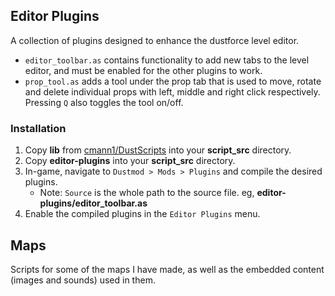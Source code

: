 ## Editor Plugins

A collection of plugins designed to enhance the dustforce level editor.
* `editor_toolbar.as` contains functionality to add new tabs to the level editor, and must be enabled for the other plugins to work.
* `prop_tool.as` adds a tool under the prop tab that is used to move, rotate and delete individual props with left, middle and right click respectively. Pressing `Q` also toggles the tool on/off.

### Installation

1. Copy **lib** from [cmann1/DustScripts](https://github.com/cmann1/DustScripts) into your **script_src** directory.
2. Copy **editor-plugins** into your **script_src** directory.
3. In-game, navigate to `Dustmod > Mods > Plugins` and compile the desired plugins.
    * Note: `Source` is the whole path to the source file. eg, **editor-plugins/editor_toolbar.as**
4. Enable the compiled plugins in the `Editor Plugins` menu.

## Maps

Scripts for some of the maps I have made, as well as the embedded content (images and sounds) used in them.
